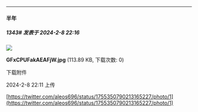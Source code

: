 
*****

####  半年  
##### 1343#       发表于 2024-2-8 22:16

<img src="https://img.saraba1st.com/forum/202402/08/221108lbbvmim8zdnfd3vt.jpg" referrerpolicy="no-referrer">

<strong>GFxCPUFakAEAFjW.jpg</strong> (113.89 KB, 下载次数: 0)

下载附件

2024-2-8 22:11 上传

[https://twitter.com/aleos696/status/1755350790213165227/photo/1](https://twitter.com/aleos696/status/1755350790213165227/photo/1)

